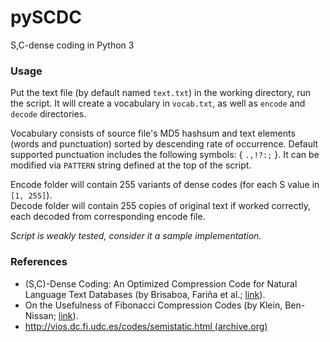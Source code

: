 # pySCDC
S,C-dense coding in Python 3

### Usage
Put the text file (by default named `text.txt`) in the working directory, run the script. It will create a vocabulary in `vocab.txt`, as well as `encode` and `decode` directories.

Vocabulary consists of source file's MD5 hashsum and text elements (words and punctuation) sorted by descending rate of occurrence. Default supported punctuation includes the following symbols: { `.,!?:;` }. It can be modified via `PATTERN` string defined at the top of the script.

Encode folder will contain 255 variants of dense codes (for each S value in `[1, 255]`).  
Decode folder will contain 255 copies of original text if worked correctly, each decoded from corresponding encode file.

*Script is weakly tested, consider it a sample implementation.*

### References
* (S,C)-Dense Coding: An Optimized Compression Code for Natural Language Text Databases (by Brisaboa, Fariña et al.; [link](http://web.archive.org/web/20201128053549/https://users.dcc.uchile.cl/~gnavarro/ps/spire03.4.pdf)).
* On the Usefulness of Fibonacci Compression Codes (by Klein, Ben-Nissan; [link](http://web.archive.org/web/20190225180907/http://pdfs.semanticscholar.org/62de/373af61cc71854f86028554a988f8a4dbe36.pdf)).
* [http://vios.dc.fi.udc.es/codes/semistatic.html (archive.org)](http://web.archive.org/web/20201128053727/http://vios.dc.fi.udc.es/codes/semistatic.html)
